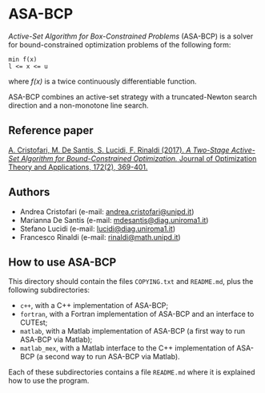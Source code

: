 # ASA-BCP

_Active-Set Algorithm for Box-Constrained Problems_ (ASA-BCP) is a solver for bound-constrained
optimization problems of the following form:

    min f(x)
    l <= x <= u

where _f(x)_ is a twice continuously differentiable function.

ASA-BCP combines an active-set strategy with a truncated-Newton search direction and a non-monotone line search.

## Reference paper

[A. Cristofari, M. De Santis, S. Lucidi, F. Rinaldi (2017). _A Two-Stage Active-Set Algorithm for Bound-Constrained Optimization._
Journal of Optimization Theory and Applications, 172(2), 369-401.](https://link.springer.com/article/10.1007/s10957-016-1024-9)

## Authors

* Andrea Cristofari (e-mail: [andrea.cristofari@unipd.it](mailto:andrea.cristofari@unipd.it))
* Marianna De Santis (e-mail: [mdesantis@diag.uniroma1.it](mailto:mdesantis@diag.uniroma1.it))
* Stefano Lucidi (e-mail: [lucidi@diag.uniroma1.it](mailto:lucidi@diag.uniroma1.it))
* Francesco Rinaldi (e-mail: [rinaldi@math.unipd.it](mailto:rinaldi@math.unipd.it))

## How to use ASA-BCP

This directory should contain the files `COPYING.txt` and `README.md`,
plus the following subdirectories:

* `c++`, with a C++ implementation of ASA-BCP;
* `fortran`, with a Fortran implementation of ASA-BCP and an interface to
  CUTEst;
* `matlab`, with a Matlab implementation of ASA-BCP (a first way to run
  ASA-BCP via Matlab);
* `matlab_mex`, with a Matlab interface to the C++ implementation of
  ASA-BCP (a second way to run ASA-BCP via Matlab).

Each of these subdirectories contains a file `README.md` where it is explained how to use the program.
